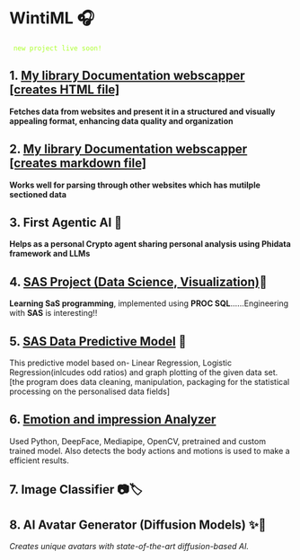 # WintiML 🎧  
<code style="color : Greenyellow"> new project live soon! </code>

## 1. [My library Documentation webscapper [creates HTML file]](https://github.com/22Ujjwal/WintiML/blob/115f068956e3d437244575eaa76709fb75162ede/WebScrapper/MyLibWebScapperToHTML.py)
**Fetches data from websites and present it in a structured and visually appealing format, enhancing data quality and organization**

## 2. [My library Documentation webscapper [creates markdown file]](https://github.com/22Ujjwal/WintiML/blob/115f068956e3d437244575eaa76709fb75162ede/WebScrapper/MyLibWebScapper.py)
**Works well for parsing through other websites which has mutilple sectioned data**

## 3. First Agentic AI 🦾
**Helps as a personal Crypto agent sharing personal analysis using Phidata framework and LLMs**

## 4. [SAS Project (Data Science, Visualization)](https://github.com/22Ujjwal/WintiML/blob/115f068956e3d437244575eaa76709fb75162ede/SASProgs/program1.sas)👀
**Learning SaS programming**, implemented using **PROC SQL**......Engineering with **SAS** is interesting!!

## 5. [SAS Data Predictive Model](https://github.com/22Ujjwal/WintiML/blob/115f068956e3d437244575eaa76709fb75162ede/SASProgs/program2.sas) 🧩
This predictive model based on- Linear Regression, Logistic Regression(inlcudes odd ratios) and graph plotting of the given data set. [the program does data cleaning, manipulation, packaging for the statistical processing on the personalised data fields]

## 6. [Emotion and impression Analyzer](https://github.com/22Ujjwal/WintiML/tree/115f068956e3d437244575eaa76709fb75162ede/ComputerVision)
Used Python, DeepFace, Mediapipe, OpenCV, pretrained and custom trained model. Also detects the body actions and motions is used to make a efficient results.

## 7. Image Classifier 📷🏷️

## 8. AI Avatar Generator (Diffusion Models) ✨🎨
*Creates unique avatars with state-of-the-art diffusion-based AI.*


